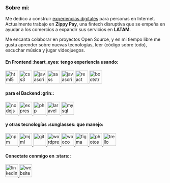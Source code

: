 ### Sobre mi:
<p>Me dedico a construir <u>experiencias digitales</u> para personas en Internet. Actualmente trabajo en <strong>Zippy Pay</strong>, una fintech disruptiva que se empeña en ayudar a los comercios a expandir sus servicios en <strong>LATAM</strong>.</p>
<p>Me encanta colaborar en proyectos Open Source, y en mi tiempo libre me gusta aprender sobre nuevas tecnologías, leer (código sobre todo), escuchar música y jugar videojuegos.</p>

<h4 align="left">En Frontend :heart_eyes: tengo experiencia usando:</h3>
<p align="left">
  
  <a href="https://www.w3.org/html/" target="_blank" rel="noreferrer">
    <img src="https://cdn.jsdelivr.net/gh/devicons/devicon/icons/html5/html5-original.svg"
      alt="html5" width="40" height="40" />
  </a>
  <a href="https://www.w3schools.com/css/" target="_blank" rel="noreferrer">
    <img src="https://cdn.jsdelivr.net/gh/devicons/devicon/icons/css3/css3-original.svg"
      alt="css3" width="40" height="40" />
  </a>
  <a href="https://developer.mozilla.org/en-US/docs/Web/JavaScript" target="_blank" rel="noreferrer">
    <img src="https://cdn.jsdelivr.net/gh/devicons/devicon/icons/javascript/javascript-original.svg"
      alt="javascript" width="40" height="40" />
  </a>
  <a href="https://sass-lang.com/" target="_blank" rel="noreferrer">
    <img src="https://cdn.jsdelivr.net/gh/devicons/devicon/icons/sass/sass-original.svg"
      alt="sass" width="40" height="40" />
  </a>
  <a href="https://webpack.js.org/" target="_blank" rel="noreferrer">
    <img src="https://cdn.jsdelivr.net/gh/devicons/devicon/icons/webpack/webpack-original.svg" alt="javascript" width="40" height="40"/>
  </a> 
  <a href="https://reactjs.org/" target="_blank" rel="noreferrer">
    <img src="https://cdn.jsdelivr.net/gh/devicons/devicon/icons/vuejs/vuejs-original.svg"
      alt="react" width="40" height="40" />
  </a>
  <a href="https://getbootstrap.com/" target="_blank" rel="noreferrer">
    <img src="https://cdn.jsdelivr.net/gh/devicons/devicon/icons/bootstrap/bootstrap-original.svg"
      alt="bootstrap" width="40" height="40" />
  </a>
  
</p>

<h4 align="left">para el Backend :grin::</h3>
<p align="left">
  
  <a href="https://nodejs.org/" target="_blank" rel="noreferrer">
    <img src="https://cdn.jsdelivr.net/gh/devicons/devicon/icons/nodejs/nodejs-original.svg"
      alt="nodejs" width="40" height="40" />
  </a>
  <a href="https://expressjs.com/es/" target="_blank" rel="noreferrer">
    <img src="https://cdn.jsdelivr.net/gh/devicons/devicon/icons/express/express-original.svg"
      alt="express" width="40" height="40">
  </a>
  <a href="https://www.php.net/" target="_blank" rel="noreferrer">
    <img src="https://cdn.jsdelivr.net/gh/devicons/devicon/icons/php/php-plain.svg"
      alt="php" width="40" height="40">
  </a>
  <a href="https://laravel.com/" target="_blank" rel="noreferrer">
    <img src="https://cdn.jsdelivr.net/gh/devicons/devicon/icons/laravel/laravel-plain-wordmark.svg"
      alt="laravel" width="40" height="40">
  </a>
  <a href="https://www.mysql.com/" target="_blank" rel="noreferrer">
    <img src="https://cdn.jsdelivr.net/gh/devicons/devicon/icons/mysql/mysql-original-wordmark.svg"
      alt="mysql" width="40" height="40">
  </a>
  
</p>

<h4 align="left">y otras tecnologías :sunglasses: que manejo:</h3>
<p align="left">
  <a href="https://npm.org/" target="_blank" rel="noreferrer">
    <img src="https://cdn.jsdelivr.net/gh/devicons/devicon/icons/npm/npm-original-wordmark.svg" 
         alt="npm" width="40" height="40" />
  </a>
  
  <a href="https://mjml.io/" target="_blank" rel="noreferrer">
    <img src="https://avatars.githubusercontent.com/u/16115896?s=280&v=4" 
         alt="mjml" width="40" height="40">
  </a>
  
  <a href="https://git-scm.com/" target="_blank" rel="noreferrer">
    <img src="https://cdn.jsdelivr.net/gh/devicons/devicon/icons/git/git-original.svg" 
         alt="git" width="40" height="40" />
  </a>
  
  <a href="https://wordpress.org/" target="_blank" rel="noreferrer">
    <img src="https://cdn.jsdelivr.net/gh/devicons/devicon/icons/wordpress/wordpress-original.svg" 
         alt="wordpress" width="40" height="40" />
  </a>
  <a href="https://woocommerce.com/" target="_blank" rel="noreferrer">
    <img src="https://cdn.jsdelivr.net/gh/devicons/devicon/icons/woocommerce/woocommerce-original.svg" 
         alt="woocommerce" width="40" height="40" />
  </a>
  
  <a href="https://www.figma.com/" target="_blank" rel="noreferrer">
    <img src="https://cdn.jsdelivr.net/gh/devicons/devicon/icons/figma/figma-original.svg" alt="figma" width="40" height="40" />
  </a>
  
  <a href="https://www.adobe.com/cl/products/photoshop.html" target="_blank" rel="noreferrer">
    <img src="https://cdn.jsdelivr.net/gh/devicons/devicon/icons/photoshop/photoshop-plain.svg"
      alt="photoshop" width="40" height="40" />
  </a>
  
  <a href="https://trello.com/" target="_blank" rel="noreferrer">
    <img src="https://cdn.jsdelivr.net/gh/devicons/devicon/icons/trello/trello-plain.svg"
      alt="trello" width="40" height="40" />
  </a>
</p>
<h4 align="left">Conectate conmigo en :stars::</h3>
<p>
  <a href="https://www.linkedin.com/in/jesus-caballero-peralta/" target="_blank" rel="noreferrer">
    <img src="https://cdn.jsdelivr.net/gh/devicons/devicon/icons/linkedin/linkedin-original.svg"
      alt="linkedin" width="40" height="40" />
  </a>
  <a href="https://jesuscaballero.cl" target="_blank" rel="noopener">
    <img src="https://cdn.jsdelivr.net/gh/devicons/devicon/icons/google/google-original.svg"
      alt="website" width="40" height="40" />
  </a>
</p>
